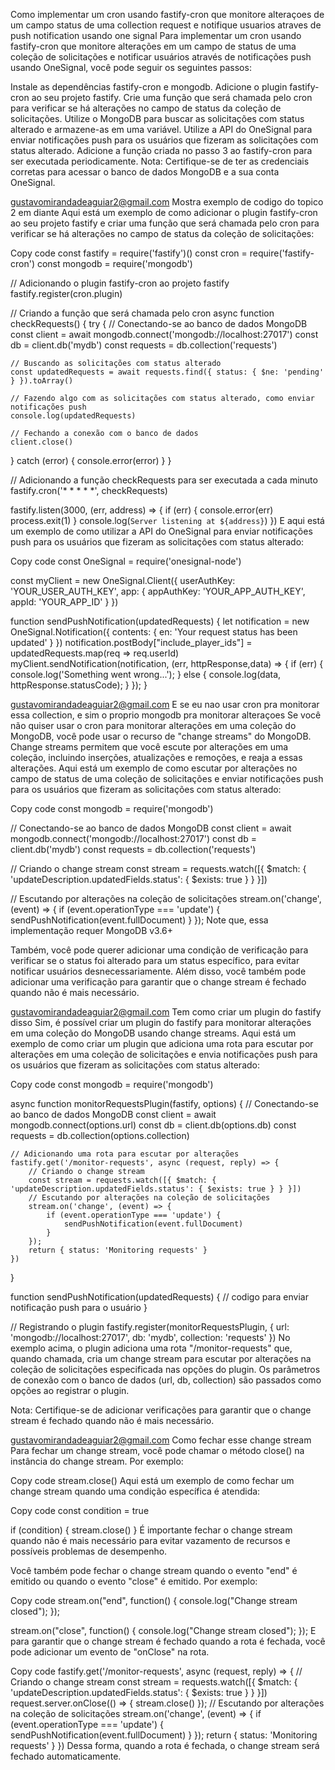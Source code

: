 Como implementar um cron usando fastify-cron que monitore alteraçoes de um campo status de uma collection request e notifique usuarios atraves de push notification usando one signal
Para implementar um cron usando fastify-cron que monitore alterações em um campo de status de uma coleção de solicitações e notificar usuários através de notificações push usando OneSignal, você pode seguir os seguintes passos:

Instale as dependências fastify-cron e mongodb.
Adicione o plugin fastify-cron ao seu projeto fastify.
Crie uma função que será chamada pelo cron para verificar se há alterações no campo de status da coleção de solicitações.
Utilize o MongoDB para buscar as solicitações com status alterado e armazene-as em uma variável.
Utilize a API do OneSignal para enviar notificações push para os usuários que fizeram as solicitações com status alterado.
Adicione a função criada no passo 3 ao fastify-cron para ser executada periodicamente.
Nota: Certifique-se de ter as credenciais corretas para acessar o banco de dados MongoDB e a sua conta OneSignal.




gustavomirandadeaguiar2@gmail.com
Mostra exemplo de codigo do topico 2 em diante
Aqui está um exemplo de como adicionar o plugin fastify-cron ao seu projeto fastify e criar uma função que será chamada pelo cron para verificar se há alterações no campo de status da coleção de solicitações:

Copy code
const fastify = require('fastify')()
const cron = require('fastify-cron')
const mongodb = require('mongodb')

// Adicionando o plugin fastify-cron ao projeto fastify
fastify.register(cron.plugin)

// Criando a função que será chamada pelo cron
async function checkRequests() {
  try {
    // Conectando-se ao banco de dados MongoDB
    const client = await mongodb.connect('mongodb://localhost:27017')
    const db = client.db('mydb')
    const requests = db.collection('requests')

    // Buscando as solicitações com status alterado
    const updatedRequests = await requests.find({ status: { $ne: 'pending' } }).toArray()

    // Fazendo algo com as solicitações com status alterado, como enviar notificações push
    console.log(updatedRequests)

    // Fechando a conexão com o banco de dados
    client.close()
  } catch (error) {
    console.error(error)
  }
}

// Adicionando a função checkRequests para ser executada a cada minuto
fastify.cron('* * * * *', checkRequests)

fastify.listen(3000, (err, address) => {
  if (err) {
    console.error(err)
    process.exit(1)
  }
  console.log(`Server listening at ${address}`)
})
E aqui está um exemplo de como utilizar a API do OneSignal para enviar notificações push para os usuários que fizeram as solicitações com status alterado:

Copy code
const OneSignal = require('onesignal-node')

const myClient = new OneSignal.Client({
  userAuthKey: 'YOUR_USER_AUTH_KEY',
  app: { appAuthKey: 'YOUR_APP_AUTH_KEY', appId: 'YOUR_APP_ID' }
})

function sendPushNotification(updatedRequests) {
    let notification = new OneSignal.Notification({
    contents: {
        en: 'Your request status has been updated'
    }
  })
  notification.postBody["include_player_ids"] = updatedRequests.map(req => req.userId)
  myClient.sendNotification(notification, (err, httpResponse,data) => {
    if (err) {
        console.log('Something went wrong...');
    } else {
        console.log(data, httpResponse.statusCode);
    }
  });
}



gustavomirandadeaguiar2@gmail.com
E se eu nao usar cron pra monitorar essa collection, e sim o proprio mongodb pra monitorar alteraçoes
Se você não quiser usar o cron para monitorar alterações em uma coleção do MongoDB, você pode usar o recurso de "change streams" do MongoDB. Change streams permitem que você escute por alterações em uma coleção, incluindo inserções, atualizações e remoções, e reaja a essas alterações. Aqui está um exemplo de como escutar por alterações no campo de status de uma coleção de solicitações e enviar notificações push para os usuários que fizeram as solicitações com status alterado:

Copy code
const mongodb = require('mongodb')

// Conectando-se ao banco de dados MongoDB
const client = await mongodb.connect('mongodb://localhost:27017')
const db = client.db('mydb')
const requests = db.collection('requests')

// Criando o change stream
const stream = requests.watch([{ $match: { 'updateDescription.updatedFields.status': { $exists: true } } }])

// Escutando por alterações na coleção de solicitações
stream.on('change', (event) => {
    if (event.operationType === 'update') {
        sendPushNotification(event.fullDocument)
    }
});
Note que, essa implementação requer MongoDB v3.6+

Também, você pode querer adicionar uma condição de verificação para verificar se o status foi alterado para um status específico, para evitar notificar usuários desnecessariamente. Além disso, você também pode adicionar uma verificação para garantir que o change stream é fechado quando não é mais necessário.




gustavomirandadeaguiar2@gmail.com
Tem como criar um plugin do fastify disso
Sim, é possível criar um plugin do fastify para monitorar alterações em uma coleção do MongoDB usando change streams. Aqui está um exemplo de como criar um plugin que adiciona uma rota para escutar por alterações em uma coleção de solicitações e envia notificações push para os usuários que fizeram as solicitações com status alterado:

Copy code
const mongodb = require('mongodb')

async function monitorRequestsPlugin(fastify, options) {
    // Conectando-se ao banco de dados MongoDB
    const client = await mongodb.connect(options.url)
    const db = client.db(options.db)
    const requests = db.collection(options.collection)

    // Adicionando uma rota para escutar por alterações
    fastify.get('/monitor-requests', async (request, reply) => {
        // Criando o change stream
        const stream = requests.watch([{ $match: { 'updateDescription.updatedFields.status': { $exists: true } } }])
        // Escutando por alterações na coleção de solicitações
        stream.on('change', (event) => {
            if (event.operationType === 'update') {
                sendPushNotification(event.fullDocument)
            }
        });
        return { status: 'Monitoring requests' }
    })
}

function sendPushNotification(updatedRequests) {
    // codigo para enviar notificação push para o usuário
}

// Registrando o plugin
fastify.register(monitorRequestsPlugin, {
    url: 'mongodb://localhost:27017',
    db: 'mydb',
    collection: 'requests'
})
No exemplo acima, o plugin adiciona uma rota "/monitor-requests" que, quando chamada, cria um change stream para escutar por alterações na coleção de solicitações especificada nas opções do plugin. Os parâmetros de conexão com o banco de dados (url, db, collection) são passados como opções ao registrar o plugin.

Nota: Certifique-se de adicionar verificações para garantir que o change stream é fechado quando não é mais necessário.




gustavomirandadeaguiar2@gmail.com
Como fechar esse change stream 
Para fechar um change stream, você pode chamar o método close() na instância do change stream. Por exemplo:

Copy code
stream.close()
Aqui está um exemplo de como fechar um change stream quando uma condição específica é atendida:

Copy code
const condition = true

if (condition) {
    stream.close()
}
É importante fechar o change stream quando não é mais necessário para evitar vazamento de recursos e possíveis problemas de desempenho.

Você também pode fechar o change stream quando o evento "end" é emitido ou quando o evento "close" é emitido. Por exemplo:

Copy code
stream.on("end", function() {
    console.log("Change stream closed");
});

stream.on("close", function() {
    console.log("Change stream closed");
});
E para garantir que o change stream é fechado quando a rota é fechada, você pode adicionar um evento de "onClose" na rota.

Copy code
fastify.get('/monitor-requests', async (request, reply) => {
    // Criando o change stream
    const stream = requests.watch([{ $match: { 'updateDescription.updatedFields.status': { $exists: true } } }])
    request.server.onClose(() => {
        stream.close()
    });
    // Escutando por alterações na coleção de solicitações
    stream.on('change', (event) => {
        if (event.operationType === 'update') {
            sendPushNotification(event.fullDocument)
        }
    });
    return { status: 'Monitoring requests' }
})
Dessa forma, quando a rota é fechada, o change stream será fechado automaticamente.